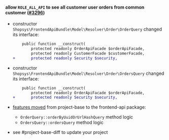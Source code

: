 #### allow `ROLE_ALL_API` to see all customer user orders from common customer ([#3296](https://github.com/shopsys/shopsys/pull/3296))

-   constructor `Shopsys\FrontendApiBundle\Model\Resolver\Order\OrderQuery` changed its interface:
    ```diff
        public function __construct(
            protected readonly OrderApiFacade $orderApiFacade,
            protected readonly CustomerFacade $customerFacade,
    +       protected readonly Security $security,
    ```
-   constructor `Shopsys\FrontendApiBundle\Model\Resolver\Order\OrdersQuery` changed its interface:

    ```diff
        public function __construct(
            protected readonly OrderApiFacade $orderApiFacade,
    +       protected readonly Security $security,
    ```

-   [features moved](#movement-of-features-from-project-base-to-packages) from project-base to the frontend-api package:

    -   `OrderQuery::orderByUuidOrUrlHashQuery` method logic
    -   `OrdersQuery::ordersQuery` method logic

-   see #project-base-diff to update your project
